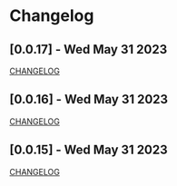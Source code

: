 # Changelog

## [0.0.17] - Wed May 31 2023

[CHANGELOG](changelog/0.0.17.md)

## [0.0.16] - Wed May 31 2023

[CHANGELOG](changelog/0.0.16.md)

## [0.0.15] - Wed May 31 2023

[CHANGELOG](changelog/0.0.15.md)

